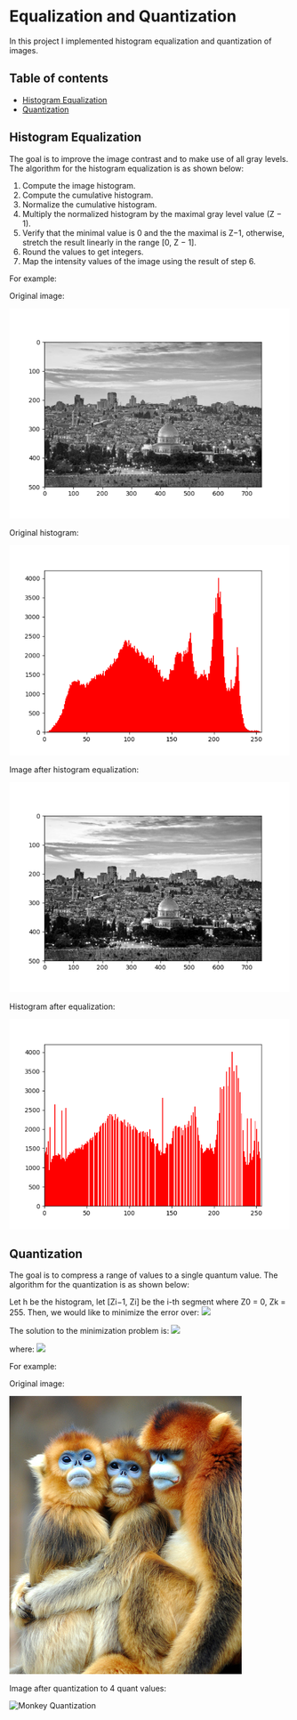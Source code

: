 # Equalization and Quantization
In this project I implemented histogram equalization and quantization of images.

## Table of contents
* [Histogram Equalization](#histogramequalization)
* [Quantization](#quantization)

## Histogram Equalization
The goal is to improve the image contrast and to make use of all gray levels.
The algorithm for the histogram equalization is as shown below:
1. Compute the image histogram.
2. Compute the cumulative histogram.
3. Normalize the cumulative histogram.
4. Multiply the normalized histogram by the maximal gray level value (Z − 1).
5. Verify that the minimal value is 0 and the the maximal is Z−1, otherwise, stretch the result linearly
in the range [0, Z − 1].
6. Round the values to get integers.
7. Map the intensity values of the image using the result of step 6.

For example:

Original image:

![Jerusalem](results/jerusalem_gray.png)

Original histogram:

![Jerusalem Histogram](results/jerusalem_hist.png)

Image after histogram equalization:

![Jerusalem](results/jerusalem_eq.png)

Histogram after equalization:

![Jerusalem](results/jerusalem_hist_eq.png)



## Quantization
The goal is to compress a range of values to a single quantum value.
The algorithm for the quantization is as shown below:

Let h be the histogram, let [Zi−1, Zi] be the i-th segment where Z0 = 0, Zk = 255.
Then, we would like to minimize the error over: <img src="https://render.githubusercontent.com/render/math?math=\sum_{i=0}^{k-1}\left(\sum_{g=\left\lfloor z_{i}\right\rfloor +1}^{\left\lfloor z_{i+1}\right\rfloor }(q_{i}-g)^{2}\cdot h(g)\right)">

The solution to the minimization problem is:
<img src="https://render.githubusercontent.com/render/math?math=q_{i}=\frac{\sum_{g=\left\lfloor z_{i}\right\rfloor +1}^{\left\lfloor z_{i+1}\right\rfloor }g\cdot h(g)}{\sum_{g=\left\lfloor z_{i}\right\rfloor +1}^{\left\lfloor z_{i+1}\right\rfloor }h(g)}">

where:
<img src="https://render.githubusercontent.com/render/math?math=z_{i}=\frac{q_{i-1}+q_{i}}{2}">

For example:

Original image:

![Monkey](monkey.jpg)

Image after quantization to 4 quant values:


![Monkey Quantization](resuls/monkey_quant.png)
